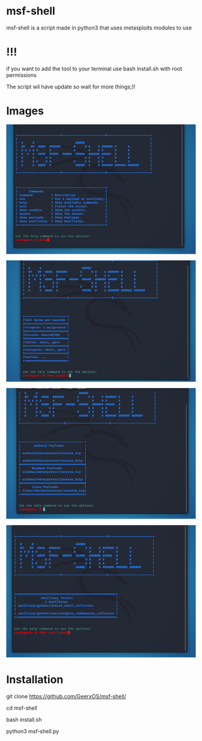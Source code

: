 # msf-shell

msf-shell is a script made in python3 that uses metasploits modules to use

# !!!

if you want to add the tool to your terminal use bash install.sh with root permissions

The script wil have update so wait for more things;)!

# Images

![Image Text](https://github.com/GeerxOS/msf-shell/blob/main/img/Screenshot_2022-03-07_18_51_53.png)

![Image Text](https://github.com/GeerxOS/msf-shell/blob/main/img/Screenshot_2022-03-07_18_52_07.png)

![Image Text](https://github.com/GeerxOS/msf-shell/blob/main/img/Screenshot_2022-03-07_18_52_19.png)

![Image Text](https://github.com/GeerxOS/msf-shell/blob/main/img/Screenshot_2022-03-07_18_52_29.png)

# Installation

git clone https://github.com/GeerxOS/msf-shell/

cd msf-shell

bash install.sh

python3 msf-shell.py

